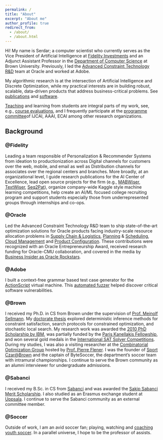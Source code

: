 ```yaml
---
permalink: /
title: "About"
excerpt: "About me"
author_profile: true
redirect_from: 
  - /about/
  - /about.html
---
```


Hi! My name is Serdar; a computer scientist who currently serves as the Vice President of Artificial Intelligence at [Fidelity Investments](https://www.fidelitylabs.com/) and an Adjunct Assistant Professor in the [Department of Computer Science](http://cs.brown.edu/) at Brown University. Previously, I led the [Advanced Constraint Technology R&D](https://www.oracle.com/artificial-intelligence/) team at Oracle and worked at Adobe.

My algorithmic research is at the intersection of Artificial Intelligence and Discrete Optimization, while my practical interests are in building robust, scalable, data-driven products that address business-critical problems. See [publications](https://skadio.github.io/publications/) and [software](https://skadio.github.io/software/).

[Teaching](https://skadio.github.io/teaching/) and learning from students are integral parts of my work, see, e.g., [course evaluations](https://github.com/skadio/skadio.github.io/blob/master/files/Student_Evaluations.pdf), and I frequently participate at the [programme committee](https://skadio.github.io/service/)of IJCAI, AAAI, ECAI among other research organizations.

## Background

### @Fidelity

Leading a team responsible of Personalization & Recommender Systems from ideation to productionization across Digital channels for customers over the web, mobile, and email as well as Distribution channels for associates over the regional centers and branches. More broadly, at an organizational level, I guide research publications for the AI Center of Excellence, lead open source projects for the firm (e.g., [MABWiser](https://github.com/fidelity/mabwiser), [TextWiser](https://github.com/fidelity/textwiser), [Seq2Pat](https://github.com/fidelity/seq2pat)), organize company-wide Kaggle style machine learning competitions, help create an AI/ML focused college recruiting program and support students especially those from underrepresented groups through internships and co-ops.

### @Oracle

Led the Advanced Constraint Technology R&D team to ship state-of-the-art optimization solutions for Oracle products facing industry-scale resource allocation problems in [Supply Chain & Logistics](https://www.oracle.com/scm/), [Planning](https://www.oracle.com/erp/) & [Scheduling](https://www.oracle.com/human-capital-management/), [Cloud Management](https://www.oracle.com/java/coherence/) and [Product Configuration](https://www.oracle.com/cx/). These contributions were recognized with an Oracle Entrepreneurship Award, received research funding for Oracle-CMU collaboration, and covered in the media by [Business Insider as Oracle Rockstars](https://www.businessinsider.com/oracle-rock-star-engineers-2016-3?op=0#serdar-kadioglu-turning-theory-into-products-21).

### @Adobe

I built a context-free grammar based test case generator for the [ActionScript](https://en.wikipedia.org/wiki/ActionScript) virtual machine. This [automated fuzzer](https://en.wikipedia.org/wiki/Fuzzing) helped discover critical software vulnerabilities. 

### @Brown

I received my Ph.D. in CS from Brown under the supervision of [Prof. Meinolf Sellmann](https://en.wikipedia.org/wiki/Meinolf_Sellmann). My [doctorate thesis](http://cs.brown.edu/research/pubs/theses/phd/2012/kadioglu.pdf)  explored deterministic inference methods for constraint satisfaction, search protocols for constrained optimization, and stochastic local search. My research work was awarded the [2010 PhD Scholarship by IBM](http://www.research.ibm.com/university/awards/phdfellowship.shtml), was partially funded by the [Paris Kanellakis Fellowship](https://en.wikipedia.org/wiki/Paris_Kanellakis), and won several gold medals in the [International SAT Solver Competitions](http://www.satcompetition.org/). During my studies, I was also a visiting researcher at the [Combinatorial Optimization Group](http://www.it.uu.se/research/group/astra) hosted by [Prof. Pierre Flener](http://user.it.uu.se/~pierref/). I was the founder of [Sport Czar@Brown](http://cs.brown.edu/degrees/misc/jobs/jobs.html#sport) and the captain of ByteSoccer, the department’s soccer team with intramural championships. I continue to serve the Brown community as an alumni interviewer for undergraduate admissions.  

### @Sabanci

I received my B.Sc. in CS from [Sabanci](https://cs.sabanciuniv.edu/) and was awarded the [Sakip Sabanci Merit Scholarship](https://www.sabanciuniv.edu/en/scholarship-opportunities-offered-during-education-period). I also studied as an Erasmus exchange student at [Uppsala](https://www.it.uu.se/research/computing_science). I continue to serve the Sabanci community as an external committee member. 

### @Soccer

Outside of work, I am an avid soccer fan; playing, watching and [coaching youth soccer](https://www.sportsmanager.us/readingyouthsoccer.htm). In a parallel universe, I hope to be the professor of assists. 